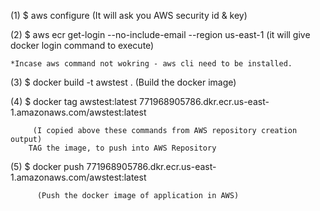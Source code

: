 (1) $ aws configure
        (It will ask you AWS security id & key)

(2) $ aws ecr get-login --no-include-email --region us-east-1
        (it will give docker login command to execute)

    *Incase aws command not wokring - aws cli need to be installed.


(3) $ docker build -t awstest .
         (Build the docker image)

(4) $ docker tag awstest:latest 771968905786.dkr.ecr.us-east-1.amazonaws.com/awstest:latest

         (I copied above these commands from AWS repository creation output)
        TAG the image, to push into AWS Repository


(5) $ docker push 771968905786.dkr.ecr.us-east-1.amazonaws.com/awstest:latest

          (Push the docker image of application in AWS)

